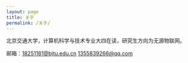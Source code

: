 ```yaml
---
layout: page
title: 关于
permalink: /关于/
---
```


北京交通大学，计算机科学与技术专业大四在读，研究生方向为无源物联网。

邮箱：18251181@bjtu.edu.cn 1355839266@qq.com 